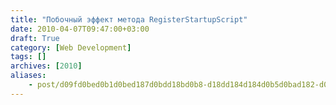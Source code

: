 ```yaml
---
title: "Побочный эффект метода RegisterStartupScript"
date: 2010-04-07T09:47:00+03:00
draft: True
category: [Web Development]
tags: []
archives: [2010]
aliases:
    - post/d09fd0bed0b1d0bed187d0bdd18bd0b8-d18dd184d184d0b5d0bad182-d0bcd0b5d182d0bed0b4d0b0-RegisterStartupScript.aspx
---
```



